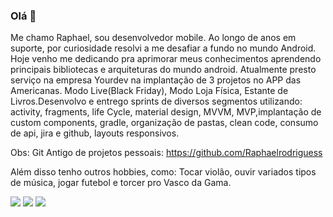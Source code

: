 ### Olá 👋

Me chamo Raphael, sou desenvolvedor mobile. Ao longo de anos em suporte, por curiosidade resolvi a me desafiar a fundo no mundo Android. Hoje venho me dedicando pra aprimorar meus conhecimentos aprendendo principais bibliotecas e arquiteturas do mundo android.
Atualmente presto serviço na empresa Yourdev na implantação de 3 projetos no APP das Americanas. Modo Live(Black Friday), Modo Loja Física, Estante de Livros.Desenvolvo e entrego sprints de diversos segmentos utilizando: activity, fragments, life Cycle, material design, MVVM, MVP,implantação de custom components, gradle, organização de pastas, clean code, consumo de api, jira e github, layouts responsivos.

Obs: Git  Antigo de projetos pessoais: https://github.com/Raphaelrodriguess

Além disso tenho outros hobbies, como: Tocar violão, ouvir variados tipos de música, jogar futebol e torcer pro Vasco da Gama.

<div> 
  <a href="https://www.instagram.com/raphaelrodrigu3s/" target="_blank"><img src="https://img.shields.io/badge/-Instagram-%23E4405F?style=for-the-badge&logo=instagram&logoColor=white" target="_blank"></a>
  <a href = "mailto:raphaelrodriguesrj1@gmail.com"><img src="https://img.shields.io/badge/-Gmail-%23333?style=for-the-badge&logo=gmail&logoColor=white" target="_blank"></a>
  <a href="https://www.linkedin.com/in/raphaelrodriguess/" target="_blank"><img src="https://img.shields.io/badge/-LinkedIn-%230077B5?style=for-the-badge&logo=linkedin&logoColor=white" target="_blank"></a> 
 
</div>
